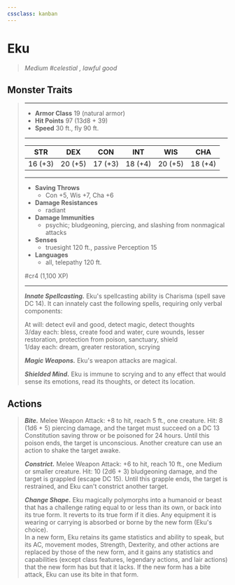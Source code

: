 ```yaml
---
cssclass: kanban
---
```


# Eku
>*Medium #celestial , lawful good*
## Monster Traits
>___
>- **Armor Class** 19 (natural armor)
>- **Hit Points** 97 (13d8 + 39)
>- **Speed** 30 ft., fly 90 ft.
>___
>|STR|DEX|CON|INT|WIS|CHA|
>|:---:|:---:|:---:|:---:|:---:|:---:|
>|16 (+3)|20 (+5)|17 (+3)|18 (+4)|20 (+5)|18 (+4)|
>___
>- **Saving Throws**
>	 - Con +5, Wis +7, Cha +6
>- **Damage Resistances**
>	 - radiant
>- **Damage Immunities**
>	 - psychic; bludgeoning, piercing, and slashing from nonmagical attacks
>- **Senses**
>	 - truesight 120 ft., passive Perception 15
>- **Languages**
>	 - all, telepathy 120 ft.
>
> #cr4 (1,100 XP)
>___
>***Innate Spellcasting.*** Eku's spellcasting ability is Charisma (spell save DC 14). It can innately cast the following spells, requiring only verbal components:  
>
>At will: detect evil and good, detect magic, detect thoughts  
>3/day each: bless, create food and water, cure wounds, lesser restoration, protection from poison, sanctuary, shield  
>1/day each: dream, greater restoration, scrying  
>
>
>***Magic Weapons.*** Eku's weapon attacks are magical.  
>
>***Shielded Mind.*** Eku is immune to scrying and to any effect that would sense its emotions, read its thoughts, or detect its location.  
>
## Actions
>***Bite.*** Melee Weapon Attack: +8 to hit, reach 5 ft., one creature. Hit: 8 (1d6 + 5) piercing damage, and the target must succeed on a DC 13 Constitution saving throw or be poisoned for 24 hours. Until this poison ends, the target is unconscious. Another creature can use an action to shake the target awake.  
>
>***Constrict.*** Melee Weapon Attack: +6 to hit, reach 10 ft., one Medium or smaller creature. Hit: 10 (2d6 + 3) bludgeoning damage, and the target is grappled (escape DC 15). Until this grapple ends, the target is restrained, and Eku can't constrict another target.  
>
>***Change Shape.*** Eku magically polymorphs into a humanoid or beast that has a challenge rating equal to or less than its own, or back into its true form. It reverts to its true form if it dies. Any equipment it is wearing or carrying is absorbed or borne by the new form (Eku's choice).  
>In a new form, Eku retains its game statistics and ability to speak, but its AC, movement modes, Strength, Dexterity, and other actions are replaced by those of the new form, and it gains any statistics and capabilities (except class features, legendary actions, and lair actions) that the new form has but that it lacks. If the new form has a bite attack, Eku can use its bite in that form.